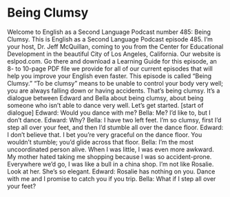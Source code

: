 # Being Clumsy

Welcome to English as a Second Language Podcast number 485: Being Clumsy.  This is English as a Second Language Podcast episode 485.  I’m your host, Dr. Jeff McQuillan, coming to you from the Center for Educational Development in the beautiful City of Los Angeles, California.  Our website is eslpod.com.  Go there and download a Learning Guide for this episode, an 8- to 10-page PDF file we provide for all of our current episodes that will help you improve your English even faster.  This episode is called “Being Clumsy.”  “To be clumsy” means to be unable to control your body very well; you are always falling down or having accidents.  That’s being clumsy.  It’s a dialogue between Edward and Bella about being clumsy, about being someone who isn’t able to dance very well.  Let’s get started.  [start of dialogue]  Edward:  Would you dance with me?    Bella:  Me?  I’d like to, but I don’t dance.  Edward:  Why?  Bella:  I have two left feet.  I’m so clumsy, first I’d step all over your feet, and then I’d stumble all over the dance floor.  Edward:  I don’t believe that.  I bet you’re very graceful on the dance floor.  You wouldn’t stumble; you’d glide across that floor.  Bella:  I’m the most uncoordinated person alive.  When I was little, I was even more awkward.  My mother hated taking me shopping because I was so accident-prone.  Everywhere we’d go, I was like a bull in a china shop.  I’m not like Rosalie.  Look at her.  She’s so elegant.    Edward:  Rosalie has nothing on you.  Dance with me and I promise to catch you if you trip.  Bella:  What if I step all over your feet? 